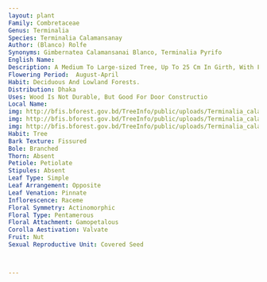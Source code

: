 ```yaml
---
layout: plant
Family: Combretaceae
Genus: Terminalia
Species: Terminalia Calamansanay
Author: (Blanco) Rolfe
Synonyms: Gimbernatea Calamansanai Blanco, Terminalia Pyrifo
English Name: 
Description: A Medium To Large-sized Tree, Up To 25 Cm In Girth, With Flat-topped Crown And Usually With Small Buttresses. Leaves Coriaceous Or Subcoriaceous, Narrowed Into The Petioles Or Narrowly Obovate To Narrowly Elliptic, 8-13 Ã— 3-5 Cm, Glabrescent, Acuminate, Base Cuneate, Petioles Adpressed Pubescent To Glabrous, 1.5-4.0 Cm Long, Usually With A Pair Of Dotted Glands At About The Middle Or Near The Leaf Base. Inflorescence Of Axillary Spikes, 8-16 Cm Long, Rachis Pubescent. Flowers 1.0-1.5 Mm Long. Calyx Densely Tawny Or Brown-pubescent, Segments Recurved, Triangular. Stamens 3-4 Mm Long. Ovary Triangular, C 1 Mm, Style 3.5-4.0 Mm Long, Disc Lobed, Villous. Fruit A 2-winged Nut, Variable In Size And Shape, Usually 4-8 Ã— 1.5-4.0 Cm, Densely To Sparsely Pubescent, Wings Longer Than Broad, 2-4 Ã— 1.5-3.0 Cm.
Flowering Period:  August-April
Habit: Deciduous And Lowland Forests.
Distribution: Dhaka
Uses: Wood Is Not Durable, But Good For Door Constructio
Local Name: 
img: http://bfis.bforest.gov.bd/TreeInfo/public/uploads/Terminalia_calamansanai.jpg
img: http://bfis.bforest.gov.bd/TreeInfo/public/uploads/Terminalia_calamansanai1.jpg
img: http://bfis.bforest.gov.bd/TreeInfo/public/uploads/Terminalia_calamansanai2.jpg
Habit: Tree
Bark Texture: Fissured
Bole: Branched
Thorn: Absent
Petiole: Petiolate
Stipules: Absent
Leaf Type: Simple
Leaf Arrangement: Opposite
Leaf Venation: Pinnate
Inflorescence: Raceme
Floral Symmetry: Actinomorphic
Floral Type: Pentamerous
Floral Attachment: Gamopetalous
Corolla Aestivation: Valvate
Fruit: Nut
Sexual Reproductive Unit: Covered Seed



---
```


